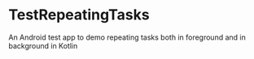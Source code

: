 # TestRepeatingTasks
An Android test app to demo repeating tasks both in foreground and in background in Kotlin
